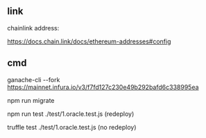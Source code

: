 
## link

chainlink address:

https://docs.chain.link/docs/ethereum-addresses#config


## cmd

ganache-cli --fork https://mainnet.infura.io/v3/f7fd127c230e49b292bafd6c338995ea

npm run migrate

npm run test ./test/1.oracle.test.js  (redeploy)

truffle test ./test/1.oracle.test.js (no redeploy)